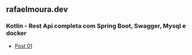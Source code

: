 ## rafaelmoura.dev

### Kotlin - Rest Api completa com Spring Boot, Swagger, Mysql e docker

- [Post 01]()